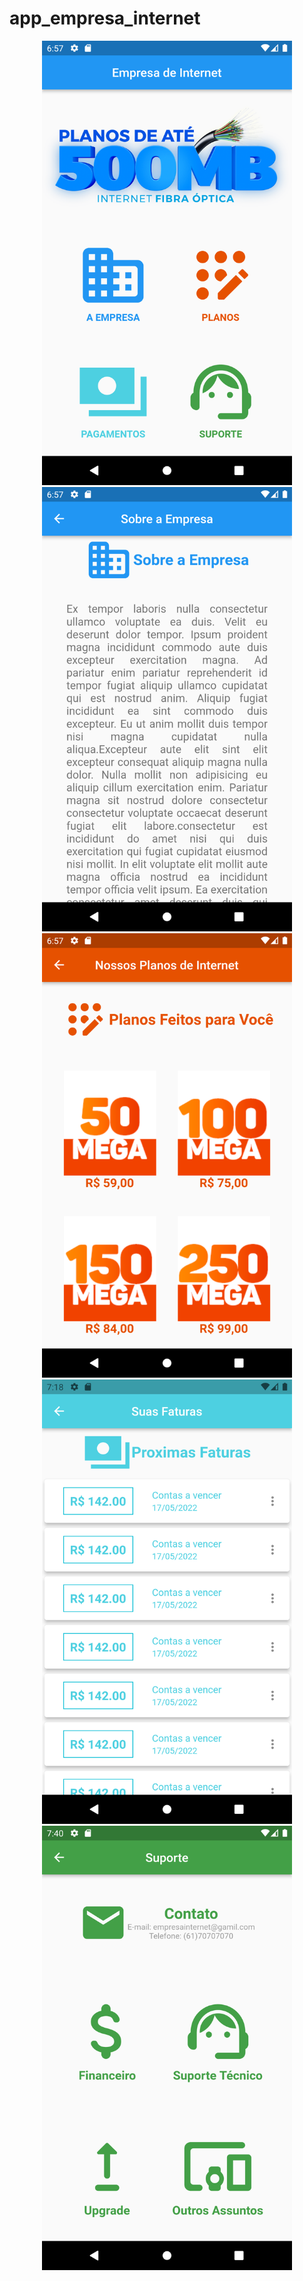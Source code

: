 # app_empresa_internet

<div align="center">
<img src="readmeAssets/1.png" width="400px" />
</div>

<div align="center">
<img src="readmeAssets/2.png" width="400px" />
</div>

<div align="center">
<img src="readmeAssets/3.png" width="400px" />
</div>

<div align="center">
<img src="readmeAssets/4.png" width="400px" />
</div>

<div align="center">
<img src="readmeAssets/5.png" width="400px" />
</div>
